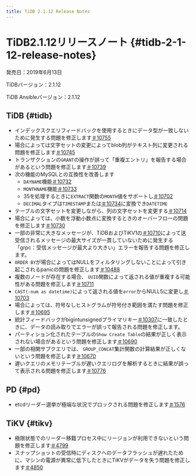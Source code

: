 ```yaml
---
title: TiDB 2.1.12 Release Notes
---
```


# TiDB2.1.12リリースノート {#tidb-2-1-12-release-notes}

発売日：2019年6月13日

TiDBバージョン：2.1.12

TiDB Ansibleバージョン：2.1.12

## TiDB {#tidb}

-   インデックスクエリフィードバックを使用するときにデータ型が一致しないために発生する問題を修正します[＃10755](https://github.com/pingcap/tidb/pull/10755)
-   場合によっては文字セットの変更によってblob列がテキスト列に変更される問題を修正します[＃10745](https://github.com/pingcap/tidb/pull/10745)
-   トランザクションの`GRANT`の操作が誤って「重複エントリ」を報告する場合があるという問題を修正します[＃10739](https://github.com/pingcap/tidb/pull/10739)
-   次の機能のMySQLとの互換性を改善します
    -   `DAYNAME`機能[＃10732](https://github.com/pingcap/tidb/pull/10732)
    -   `MONTHNAME`機能[＃10733](https://github.com/pingcap/tidb/pull/10733)
    -   35を処理するときに`EXTRACT`関数の`MONTH`値をサポートし[＃10702](https://github.com/pingcap/tidb/pull/10702)
    -   `DECIMAL`タイプは`TIMESTAMP`または[＃10734](https://github.com/pingcap/tidb/pull/10734)に変換でき`DATETIME`
-   テーブルの文字セットを変更しながら、列の文字セットを変更する[＃10714](https://github.com/pingcap/tidb/pull/10714)
-   場合によっては、小数を浮動小数点に変換するときのオーバーフローの問題を修正します[＃10730](https://github.com/pingcap/tidb/pull/10730)
-   一部の非常に大きなメッセージが、TiDBおよびTiKV1の[＃10710](https://github.com/pingcap/tidb/pull/10710)によって送受信されるメッセージの最大サイズが一貫していないために発生する「grpc：受信メッセージが最大より大きい」エラーを報告する問題を修正します。
-   `ORDER BY`が場合によってはNULLをフィルタリングしないことによって引き起こされるpanicの問題を修正します[＃10488](https://github.com/pingcap/tidb/pull/10488)
-   複数のノードが存在する場合、 `UUID`関数によって返される値が重複する可能性がある問題を修正します[＃10711](https://github.com/pingcap/tidb/pull/10711)
-   `CAST(-num as datetime)`によって返される値を`error`からNULL5に変更し[＃10703](https://github.com/pingcap/tidb/pull/10703)
-   場合によっては、符号なしヒストグラムが符号付き範囲を満たす問題を修正します[＃10695](https://github.com/pingcap/tidb/pull/10695)
-   統計フィードバックがbigintunsignedプライマリキー[＃10307](https://github.com/pingcap/tidb/pull/10307)に一致したときに、データの読み取りでエラーが誤って報告される問題を修正します。
-   パーティション化されたテーブルの`Show Create Table`の結果が正しく表示されない場合があるという問題を修正します[＃10690](https://github.com/pingcap/tidb/pull/10690)
-   一部の相関サブクエリでは、 `GROUP_CONCAT`集計関数の計算結果が正しくないという問題を修正します[＃10670](https://github.com/pingcap/tidb/pull/10670)
-   遅いクエリのメモリテーブルが遅いクエリログを解析するときに結果が誤って表示される問題を修正します[＃10776](https://github.com/pingcap/tidb/pull/10776)

## PD {#pd}

-   etcdリーダー選挙が極端な状況でブロックされる問題を修正します[＃1576](https://github.com/pingcap/pd/pull/1576)

## TiKV {#tikv}

-   極限状態でのリーダー移籍プロセス中にリージョンが利用できないという問題を修正します[＃4799](https://github.com/tikv/tikv/pull/4734)
-   スナップショットの受信時にディスクへのデータフラッシュが遅れたために、マシンの電源が異常に低下したときにTiKVがデータを失う問題を修正します[＃4850](https://github.com/tikv/tikv/pull/4850)

